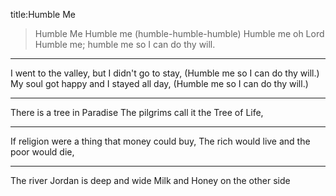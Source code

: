 title:Humble Me
>Humble Me
Humble me (humble-humble-humble) Humble me oh Lord
Humble me; humble me so I can do thy will.

---
I went to the valley, but I didn't go to stay, (Humble me so I can do thy will.)
My soul got happy and I stayed all day, (Humble me so I can do thy will.)

---


There is a tree in Paradise 
The pilgrims call it the Tree of Life,



---
If religion were a thing that money could buy, 
The rich would live and the poor would die,



---
The river Jordan is deep and wide 
Milk and Honey on the other side